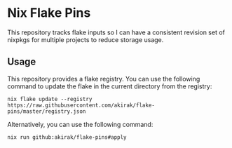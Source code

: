 # Nix Flake Pins
This repository tracks flake inputs so I can have a consistent revision set of
nixpkgs for multiple projects to reduce storage usage.
## Usage
This repository provides a flake registry. You can use the following command to
update the flake in the current directory from the registry:

``` shell
nix flake update --registry https://raw.githubusercontent.com/akirak/flake-pins/master/registry.json
```

Alternatively, you can use the following command:

``` shell
nix run github:akirak/flake-pins#apply
```
